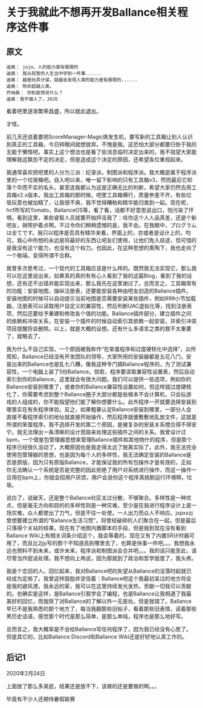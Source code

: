 # 关于我就此不想再开发Ballance相关程序这件事

## 原文

```
迪奥： jojo，人的能力是有极限的
迪奥： 我从短暂的人生当中学到一件事......
迪奥： 越是玩弄计谋，就越会发现人类的能力是有极限的......
迪奥： 除非超越人类。
乔纳森： 你到底想说什么？
迪奥：我不做人了，JOJO
```

看着吧里逐渐繁荣昌盛，所以就此退出。

才怪。

前几天还说着要把ScoreManager-Magic焕发生机，要写新的工具箱让别人认识到真正的工具箱，今日转眼间就想放弃。不愧是我。这恐怕大部分都要归咎于我的无能于懒惰吧。事实上这个想法也是看了些消息临时决定出来的，我不指望大家能理解我这飘忽不定的决定，但是造成这个决定的原因，还希望各位重视起来。

我通常喜欢把吧里的人分为三派：纪录派，制图派和程序派。我大概是属于程序派里的一个垃圾桶吧。自入吧以来，唯一留下影响的只有工具箱v3，然而最后它却落个华而不实的名头，甚至连我都认为这是正确无比的判断，希望大家仍然去用工具箱v2.x版本。我出工具箱的那时候，吧里工具箱横行，质量参差不齐，有些垃圾玩意也被加精了，让我很不爽，我不觉得糟粕和精华能归类到一起。现在呢，hcf所写的Tomato，BallanceOS等，看了看，话都不好意思说出口，怕污染了环境。看到这里，某些睿智人员就要开始抨击我了：哇你这个人人品真差，还是个新吧友，捎带护着点啊。不过令你们稍稍遗憾的是，我不会。在我眼中，プログラムは全てです。我只以程序是否具有精华来看，界面上的，亦或者是设计上的，均可。我心中所想的永远是将最好的东西让吧友们使用，让他们免入歧途，但可惜的是我没有这个能力，也没有这个权力。也因此，在这种思想的熏陶下，我也走向了一个极端，变得所谓不合群。

我曾多次思考过，一个现代的工具箱应该是什么样的。既然我无法实现它，那么我可以在这里说出来，如果真的真的有有心人看到了我的这篇Blog，看到了我的设想，还有还不出错并能实现出来，那么我先在这里谢过了。总而言之，工具箱常有的功能：安装地图，操纵注册表，还要能安装各种由吧友创造的Ballance插件。安装地图的时候可以自动提示当前地图是否需要安装某些插件，例如999小节加载器。注册表可以读取用户自定义的兼容性，然后判断UAC虚拟化等，找到注册表项，然后还要给予重建和修改各个值的功能。Ballance插件部分，建立插件之间的依赖和冲突关系，在安装一个插件的时候自动索引其依赖一起安装，并索引冲突项目提醒将会删除。以上，就是大概的设想。还有什么多语言之类的救不太重要了，就略去了。

我为什么不自己实现，一个原因被我称作“在笨蛋程序和过度硬核化中选择”，众所周知，Ballance已经没有开发团队的领导，大家所用的安装器都是五花八门，安装出来的Ballance也是乱七八糟，像我这种专门搞Ballance程序的，为了测试兼容性，一个电脑上装了5份Ballance。倘若，程序要读取兼容性设置表，然后自动索引到你的Ballance，这里就会有很大问题。我们可以提供一些选项，例如你的Ballance安装到哪里了，或者你的Ballance兼容性设置如何，但这样就过度硬核化了，你需要考虑到整个Ballance圈子大部分都是些根本不会计算机，只会玩游戏的人组成的，你不能指望他们能了解你想要什么。此外程序一开就要选择安装到哪里实在有失程序体验。反之，如果粗暴认定Ballance安装到哪里，一部分人会直接不看程序索引的地址就直接开始操作，然后程序就傻敷敷地乱放文件，这就是所谓的笨蛋程序。我不选择开发的第二个原因，是被复杂的安装关系搅合得不得安宁。我无法理出一条清晰的设计思路来处理这些插件之间的关系。我曾设计过bpm，一个借鉴包管理器思想来管理Ballance插件和其他物什的程序，但是那个程序已经很久没动了，大概原因也是我走得太远了脱离实际了。此外，我无法完全使用包管理器的思想，也是因为每个人的多样性，我无法确定安装的Ballance是否是原版，因为只有原版Ballance，才能保证我的所有包操作才是有效的，正如你无法确认一个系统是否是完整的因此拒绝了用户对系统进行操作，而这一操作一旦用在bpm上，你就会招用户厌烦，用户会说你这个程序真挑剔运行环境啊，垃圾。

说白了，说破天，还是整个Ballance社区太过分散，不够聚合。多样性是一种优点，但是毫无方向和目的的多样性则是一种灾难，至少是在我进行程序设计上是一场灾难。众人都使出了力气，但是不往一处使。一人出力而众人不响应。jxpxxzj曾想要建立所谓的“Ballance生活习惯”，将曾经破碎的人们聚合在一起，但是最后只落得个关站的结果。现在有了地图内置脚本的手段，但是我到现在没有看到Ballance Wiki上有相关词条介绍这个，我会等着的。现在又有了内置SR计时器可用了，而且比2jjy写的那个不知道高到哪里去了，也算是快事一件吧。。。我想我永远也预料不到未来，或许未来，程序派和制图派会合并吧。。。我的话只能至此，请尽管当作屁话处理。我不想向上再说，因为那就到了政治和哲学层度了，我头疼。

我是个恋旧的人。回忆起来，我对Ballance吧的失望从Ballance的没落时起就已经成为定局了。我曾这样鼓励并坚信着：Ballance吧这个我最初呆过的地方将会是我的避风港，我永远的家，我可以在这里持续发光发热，贡献一切我可以贡献的。也确实是这样，是Ballance引我学会了编程，也是Ballance让我相遇了我最美好的回忆，而我除了对Ballance的了解以外一无是处。但是我错了。Ballance早已不是我熟悉的那个地方了，每当我翻那些旧帖子，看着那些旧表情，读着那些黑历史话语，感觉那个时代是那么简单，是那么单纯，程序也是那么地好写。

总而言之，我大概率是不会给Ballance写任何程序了，因为我已经没有心思了。但是其它的，比如Ballance Discord和Ballance Wiki还是好好地认真工作的。

## 后记1

2020年2月24日

上面放了那么多臭屁，结果还是放不下，该做的还是要做的啊。。。

毕竟有不少人还期待暑假联赛
